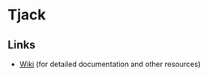 # Tjack

## Links

- [Wiki](https://gitlab.liu.se/groups/tdde19-group-1/-/wikis/home) (for detailed documentation and other resources)
